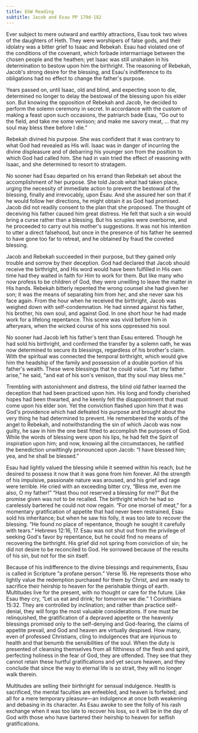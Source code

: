 ```yaml
---
title: EGW Reading
subtitle: Jacob and Esau PP 179d-182
---
```


Ever subject to mere outward and earthly attractions, Esau took two wives of the daughters of Heth. They were worshipers of false gods, and their idolatry was a bitter grief to Isaac and Rebekah. Esau had violated one of the conditions of the covenant, which forbade intermarriage between the chosen people and the heathen; yet Isaac was still unshaken in his determination to bestow upon him the birthright. The reasoning of Rebekah, Jacob's strong desire for the blessing, and Esau's indifference to its obligations had no effect to change the father's purpose.

Years passed on, until Isaac, old and blind, and expecting soon to die, determined no longer to delay the bestowal of the blessing upon his elder son. But knowing the opposition of Rebekah and Jacob, he decided to perform the solemn ceremony in secret. In accordance with the custom of making a feast upon such occasions, the patriarch bade Esau, “Go out to the field, and take me some venison; and make me savory meat, ... that my soul may bless thee before I die.”

Rebekah divined his purpose. She was confident that it was contrary to what God had revealed as His will. Isaac was in danger of incurring the divine displeasure and of debarring his younger son from the position to which God had called him. She had in vain tried the effect of reasoning with Isaac, and she determined to resort to stratagem.

No sooner had Esau departed on his errand than Rebekah set about the accomplishment of her purpose. She told Jacob what had taken place, urging the necessity of immediate action to prevent the bestowal of the blessing, finally and irrevocably, upon Esau. And she assured her son that if he would follow her directions, he might obtain it as God had promised. Jacob did not readily consent to the plan that she proposed. The thought of deceiving his father caused him great distress. He felt that such a sin would bring a curse rather than a blessing. But his scruples were overborne, and he proceeded to carry out his mother's suggestions. It was not his intention to utter a direct falsehood, but once in the presence of his father he seemed to have gone too far to retreat, and he obtained by fraud the coveted blessing.

Jacob and Rebekah succeeded in their purpose, but they gained only trouble and sorrow by their deception. God had declared that Jacob should receive the birthright, and His word would have been fulfilled in His own time had they waited in faith for Him to work for them. But like many who now profess to be children of God, they were unwilling to leave the matter in His hands. Rebekah bitterly repented the wrong counsel she had given her son; it was the means of separating him from her, and she never saw his face again. From the hour when he received the birthright, Jacob was weighed down with self-condemnation. He had sinned against his father, his brother, his own soul, and against God. In one short hour he had made work for a lifelong repentance. This scene was vivid before him in afteryears, when the wicked course of his sons oppressed his soul.

No sooner had Jacob left his father's tent than Esau entered. Though he had sold his birthright, and confirmed the transfer by a solemn oath, he was now determined to secure its blessings, regardless of his brother's claim. With the spiritual was connected the temporal birthright, which would give him the headship of the family and possession of a double portion of his father's wealth. These were blessings that he could value. “Let my father arise,” he said, “and eat of his son's venison, that thy soul may bless me.”

Trembling with astonishment and distress, the blind old father learned the deception that had been practiced upon him. His long and fondly cherished hopes had been thwarted, and he keenly felt the disappointment that must come upon his elder son. Yet the conviction flashed upon him that it was God's providence which had defeated his purpose and brought about the very thing he had determined to prevent. He remembered the words of the angel to Rebekah, and notwithstanding the sin of which Jacob was now guilty, he saw in him the one best fitted to accomplish the purposes of God. While the words of blessing were upon his lips, he had felt the Spirit of inspiration upon him; and now, knowing all the circumstances, he ratified the benediction unwittingly pronounced upon Jacob: “I have blessed him; yea, and he shall be blessed.”

Esau had lightly valued the blessing while it seemed within his reach, but he desired to possess it now that it was gone from him forever. All the strength of his impulsive, passionate nature was aroused, and his grief and rage were terrible. He cried with an exceeding bitter cry, “Bless me, even me also, O my father!” “Hast thou not reserved a blessing for me?” But the promise given was not to be recalled. The birthright which he had so carelessly bartered he could not now regain. “For one morsel of meat,” for a momentary gratification of appetite that had never been restrained, Esau sold his inheritance; but when he saw his folly, it was too late to recover the blessing. “He found no place of repentance, though he sought it carefully with tears.” Hebrews 12:16, 17. Esau was not shut out from the privilege of seeking God's favor by repentance, but he could find no means of recovering the birthright. His grief did not spring from conviction of sin; he did not desire to be reconciled to God. He sorrowed because of the results of his sin, but not for the sin itself.

Because of his indifference to the divine blessings and requirements, Esau is called in Scripture “a profane person.” Verse 16. He represents those who lightly value the redemption purchased for them by Christ, and are ready to sacrifice their heirship to heaven for the perishable things of earth. Multitudes live for the present, with no thought or care for the future. Like Esau they cry, “Let us eat and drink; for tomorrow we die.” 1 Corinthians 15:32. They are controlled by inclination; and rather than practice self-denial, they will forgo the most valuable considerations. If one must be relinquished, the gratification of a depraved appetite or the heavenly blessings promised only to the self-denying and God-fearing, the claims of appetite prevail, and God and heaven are virtually despised. How many, even of professed Christians, cling to indulgences that are injurious to health and that benumb the sensibilities of the soul. When the duty is presented of cleansing themselves from all filthiness of the flesh and spirit, perfecting holiness in the fear of God, they are offended. They see that they cannot retain these hurtful gratifications and yet secure heaven, and they conclude that since the way to eternal life is so strait, they will no longer walk therein.

Multitudes are selling their birthright for sensual indulgence. Health is sacrificed, the mental faculties are enfeebled, and heaven is forfeited; and all for a mere temporary pleasure—an indulgence at once both weakening and debasing in its character. As Esau awoke to see the folly of his rash exchange when it was too late to recover his loss, so it will be in the day of God with those who have bartered their heirship to heaven for selfish gratifications.